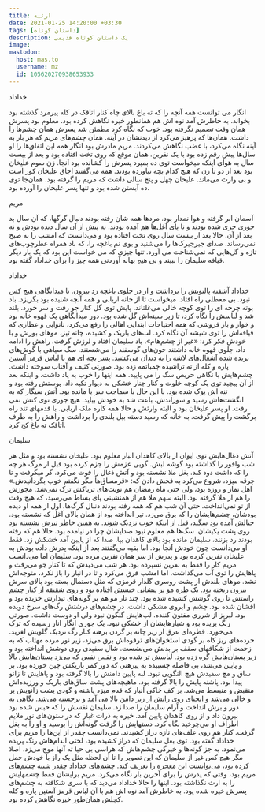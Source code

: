 ```yaml
---
title: ارثیه
date: 2021-01-25 14:20:00 +03:30
tags: [داستان کوتاه]
description: یک داستان کوتاه قدیمی
image:
mastodon:
  host: mas.to
  username: mz
  id: 105620270938653933
---
```


خداداد

انگار می توانست همه آنچه را که ته باغ بالای چاه کنار اتاقک در کله پیرمرد گذشته بود بخواند. به خاطرش آمد نوه اش هم همانطور خیره نگاهش کرده بود. معلوم بود پسرش همان وقت تصمیم نگرفته بود. خوب که نگاه کرد مطمئن شد پسرش همان چشم‌ها را داشت. همان‌ها که پرهیز می‌کرد از دیدنشان در آینه. همان چشم‌های مریم که هر بار به آینه نگاه می‌کرد، با غضب نگاهش می‌کردند. مریم مادرش بود انگار همه این اتفاق‌ها را او سال‌ها پیش رقم زده بود با یک نفرین. همان موقع که روی تخت افتاده بود و بعد از بیست سال به هوای اینکه میخواست توی ده بمیرد پسرش را کشانده بود آنجا. زن سوم علیخان بود بعد از دو تا زن که هیچ کدام بچه نیاورده بودند. همه می‌گفتند اجاق علیخان کور است و بی وارث می‌ماند. علیخان چهل و پنج سالی داشت که مریم را گرفته بود. همان‌جا توی ده آبستن شده بود و تنها پسر علیخان را آورده بود.

مریم

آسمان ابر گرفته و هوا نمدار بود. مردها همه شان رفته بودند دنبال گرگها، که آن سال بد جوری جری شده بودند و تا پای آغل‌ها هم آمده بودند. نه پیش از آن سال دیده بودش و نه بعد از آن. حالا بعد از بیست سال روی تخت افتاده بود و می‌دانست که امشب را به صبح نمی‌رساند. صدای جیرجیرک‌ها را می‌شنید و بوی نم باغچه را، که باد همراه عطرچوب‌های تازه و گل‌هایی که نمی‌شناخت می آورد. تنها چیزی که می خواست این بود که یک بار دیگر قیافه سلیمان را ببیند و بی هیچ بهانه آوردنی همه چیز را برای خداداد گفته بود.

خداداد

خداداد آشفته پالتویش را برداشت و از در جلوی باغچه زد بیرون. تا میدانگاهی هیچ کس نبود. بی معطلی راه افتاد. میخواست تا از خانه اربابی و همه آنچه شنیده بود بگریزد. باد بوته چرخه ای را توی کوچه خالی می‌غلتاند. پایش توی گل کنار جو رفت و سر خورد. بلند شد و لباسش را نگاه کرد، تا زیر سینه‌اش گل شده بود. دور میدانگاهی یک قهوه خانه بود و خوار و بار فروشی که همه احتیاحات ابتدایی اهالی را رفع می‌کرد، نانوایی و عطاری که قیافه‌اش را توی شیشه آن نگاه کرد. لب‌های باریک و کشیده، چانه تیز، موهای بورش و با خودش فکر کرد: «غیر از چشم‌هام». یاد سلیمان افتاد و لرزش گرفت. راهش را ادامه داد. جلوی قهوه خانه داشتند خون‌های گوسفند را می‌شستند. سگ سیاهی با گوش‌های بریده شده آشغال‌های لاشه را به دندان می‌کشید. پسر بچه ای هم با لباس قرمز آستین پاره و کله از ته تراشیده چمباتمه زده بود. صورتی کثیف و آفتاب سوخته داشت. چشم‌هایش با نگاهی حریص سگ را می پایید. همه اینها را خوب به یاد داشت. و اینکه بعد از آن پیچید توی یک کوچه خلوت و کنار چنار خشکی به دیوار تکیه داد. پوستش رفته بود و تنه اش پوک شده بود. با این حال با سماجت سر پا مانده بود. آتش سیگار که به انگشت‌هاش رسید و سوزاندش، باعث شد به خودش بیاید. هیچ جوری توی کتش نمی رفت. او پسر علیخان بود و البته وارثش و حالا همه کاره ملک اربابی. با قدمهای تند راه برگشت را پیش گرفت. به خانه که رسید دسته بیل بلندی را برداشت و راهش را به طرف اتاقک ته باغ کج کرد.

سلیمان

آتش ذغال‌هایش توی ایوان از بالای کاهدان انبار معلوم بود. علیخان نشسته بود و مثل هر شب وافور را گذاشته بود گوشه لبش. گویی عزمش را جزم کرده بود قبل از مرگ هر چه را که داشت دود کند. بغل ملا نشسته بود و آتش ذغال را فوت می‌کرد. گر میگرفت و تا جرقه میزد، شروع می‌کرد به فحش دادن که: «قرمساق‌ها مگر نگفتم خوب بگردانیدش.» اهل نماز و روزه بود، ولی حتی ماه رمضان هم نوبت‌های تریاکش ترک نمی‌شد. مجوزش را هم از ملا گرفته بود. البته سهم ملا هم از همنشینی پای بساط می‌رسید، که هیچ وقت از تو نمی‌انداخت. حتی آن شب هم که همه رفته بودند دنبال گرگ‌ها. اول از همه او دیده بودشان، چشم‌هایشان را که برق می‌زد. تیر انداخته بود از همان بالای آغل که نشسته بود. خیالش آمده بود سگند، قبل از اینکه خوب نزدیک شوند. به همین خاطر تیرش نشسته بود روی پشت یکیشان. سگ‌ها هم معلوم نبود صدایشان چرا در نیامده بود. حالا هم که رفته بودند رد بزنند، سلیمان مانده بود بالای کاهدان بپا. صدا که از پایین آمد خشکش زد. فقط او می‌دانست چون خودش آنجا بود. اما بقیه می‌گفتند بعد از اینکه پدرش داده بودش به علیخان نفرین کرده بود و پدرش از سر همان نفرین مرده بود. سلیمان اما می‌دانست مریم کار را فقط به نفرین نسپرده بود. هر شب می‌دیدش که تا کنار جو می‌رفت و پاهایش را توی آب می‌گذاشت. اما امشب فرق می‌کرد و تا در انبار را باز نکرد، متوجه‌اش نشد. موهای بلندش از پشت روسری گلدار قرمزی که مثل دستمال بسته بود بالای سرش بیرون ریخته بود. یک طره مو بر پیشانی خیسش افتاده بود و روی شقیقه از کنار چشم راستش تا روی گوشش کشیده شده بود. چند تار مو هم بر گونه‌های تبدارش خزیده بود و افشان شده بود. چشم و ابروی مشکی داشت. در چشم‌های درشتش رگ‌های سرخ دویده بود، لبریز از شرری مفتون کننده. لب‌هایش گلگون نبود ولی او دوست داشت. صورتی رنگ پریده بود و شیارهایشان از خشکی نبود. یک جوری انگار انار رسیده که ترک می‌خورد. قطره‌ای عرق از زیر چانه بر گردن برهنه کنار رگ نزدیک گلویش لغزید. خرده‌های ریز کاه بر گودی استخوان‌های ترقوه‌اش برق می‌زد، زیر نور مرده مهتاب که به زحمت از شکافهای سقف بر بدنش می‌نشست. شال سفیدی روی دوشش انداخته بود و زیر پستان‌هایش گره زده بود. لباسش تر شده بود و نفس نفس که می‌زد پستان‌هایش بالا و پایین می‌شد، بی فاصله چسبیده به پیرهنی که دور کمر باریکش چین خورده بود. بر ساق و مچ سفیدش هیچ النگویی نبود. لبه پایین دامنش را بالا گرفته بود و پاهایش تا زانو پیدا بود. پاشنه پایش را بالا گرفته بود. ماهیچه‌های پشت ساق‌های باریک و ورزیده‌اش منقبض و منبسط می‌شد. بر کف خاکی انبار که قدم میزد پاشنه و گودی پشت زانویش پر و خالی می‌شد و انحنای روی رانش از زیر دامن بالا می آمد و برجسته می‌شد. نگاهی به دور و برش انداخت و آرام سلیمان را صدا زد. سلیمان نفسش را که حبس شده بود بیرون داد و از روی کاهدان پایین آمد. خیره به ذرات غبار که در ستون‌های نور ملایم اطراف او می‌چرخید نگاه کرد. دستهایش را گرفت گونه‌اش را بوسید و او را به بغل گرفت. کنار هم روی علف‌های تازه دراز کشیدند. نمی‌دانست چقدر از این‌ها را مریم برای خداداد گفته بود. توی بغل سلیمان که دراز کشیده بود، لختی اندام‌هاش رنگ پریده می‌نمود. به جز گونه‌ها و خیرگی چشم‌هاش که هراسی بی حیا ته آنها موج می‌زد. اصلا مگر هیچ کس غیر از سلیمان که این تصویر را تا آن لحظه مثل یک راز با خودش حمل کرده بود، می‌توانست این معجزه را تعریف کند. چشم‌های خداداد چقدر شبیه چشم‌های مریم بود، وقتی که پدرش را برای آخرین بار نگاه می‌کرد. مریم برایشان فقط چشمهایش را به ارث نگذاشته بود. اینها را حالا خداداد می‌دید که با سری شکافته به چشم‌های پسرش خیره شده یود. به خاطرش آمد نوه اش هم با آن لباس قرمز آستین پاره و کله کچلش همان‌طور خیره نگاهش کرده بود. 
